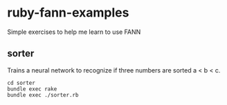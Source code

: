 # ruby-fann-examples
Simple exercises to help me learn to use FANN

## sorter

Trains a neural network to recognize if three numbers are sorted a < b < c.

    cd sorter
    bundle exec rake 
    bundle exec ./sorter.rb


